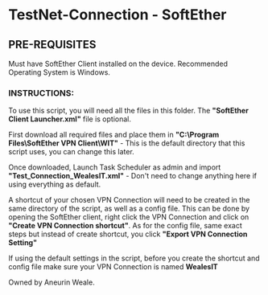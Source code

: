 # TestNet-Connection - SoftEther

## PRE-REQUISITES

Must have SoftEther Client installed on the device.
Recommended Operating System is Windows.

### INSTRUCTIONS:

To use this script, you will need all the files in this folder. The **"SoftEther Client Launcher.xml"** file is optional.

First download all required files and place them in **"C:\Program Files\SoftEther VPN Client\WIT\"** - This is the default directory that this script uses, you can change this later.

Once downloaded, Launch Task Scheduler as admin and import **"Test_Connection_WealesIT.xml"** - Don't need to change anything here if using everything as default.

A shortcut of your chosen VPN Connection will need to be created in the same directory of the script, as well as a config file.
This can be done by opening the SoftEther client, right click the VPN Connection and click on **"Create VPN Connection shortcut"**. As for the config file, same exact steps but instead of create shortcut, you click **"Export VPN Connection Setting"**

If using the default settings in the script, before you create the shortcut and config file make sure your VPN Connection is named **WealesIT**

Owned by Aneurin Weale.